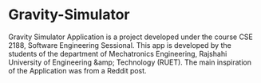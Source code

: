 # Gravity-Simulator
Gravity Simulator Application is a project developed under the course CSE 2188, Software Engineering Sessional. This app is developed by the students of the department of Mechatronics Engineering, Rajshahi University of Engineering &amp;amp; Technology (RUET). The main inspiration of the Application was from a Reddit post.
